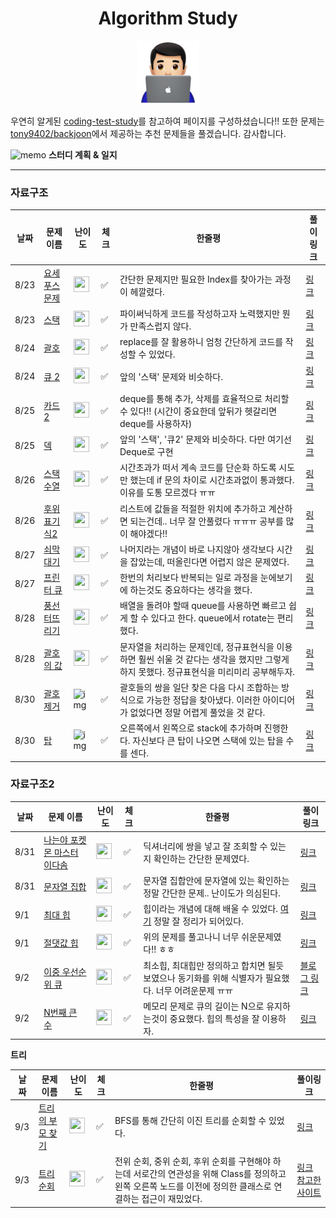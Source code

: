 

<div align="center">
    <h1>
        Algorithm Study
    </h1>
    <img src='logo.png'/ width='20%'>
</div>



우연히 알게된 [coding-test-study](https://github.com/boostcamp-ai-tech-4/coding-test-study)를 참고하여 페이지를 구성하셨습니다!! 또한 문제는 [tony9402/backjoon](https://github.com/tony9402/baekjoon)에서 제공하는 추천 문제들을 풀겠습니다. 감사합니다.



 ![memo](https://github.githubassets.com/images/icons/emoji/unicode/1f4dd.png) **스터디 계획 & 일지**

---

### **자료구조**

| 날짜 | 문제 이름                                             | 난이도                                                       | 체크 | 한줄평                                                       | 풀이링크                                   |
| ---- | ----------------------------------------------------- | ------------------------------------------------------------ | ---- | ------------------------------------------------------------ | ------------------------------------------ |
| 8/23 | [요세푸스 문제](https://www.acmicpc.net/problem/1158) | <img height="25px" width="25px" src="https://static.solved.ac/tier_small/6.svg"/> | ✅    | 간단한 문제지만 필요한 Index를 찾아가는 과정이 헤깔렸다.     | [링크](DataStructure/1158_요세푸스문제.py) |
| 8/23 | [스택](https://www.acmicpc.net/problem/10828)         | <img height="25px" width="25px" src="https://static.solved.ac/tier_small/7.svg"/> | ✅    | 파이써닉하게 코드를 작성하고자 노력했지만 뭔가 만족스럽지 않다. | [링크](DataStructure/10828_스택.py)        |
| 8/24 | [괄호](https://www.acmicpc.net/problem/9012)          | <img height="25px" width="25px" src="https://static.solved.ac/tier_small/7.svg"/> | ✅    | replace를 잘 활용하니 엄청 간단하게 코드를 작성할 수 있었다. | [링크](DataStructure/9012_괄호.py)         |
| 8/24 | [큐 2](https://www.acmicpc.net/problem/18258)         | <img height="25px" width="25px" src="https://static.solved.ac/tier_small/7.svg"/> | ✅    | 앞의 '스택' 문제와 비슷하다.                                 | [링크](DataStructure/18258_큐2.py)         |
| 8/25 | [카드 2](https://www.acmicpc.net/problem/2164)        | <img height="25px" width="25px" src="https://static.solved.ac/tier_small/7.svg"/> | ✅    | deque를 통해 추가, 삭제를 효율적으로 처리할 수 있다!! (시간이 중요한데 앞뒤가 헷갈리면 deque를 사용하자) | [링크](DataStructure/2164_카드2.py)        |
| 8/25 | [덱](https://www.acmicpc.net/problem/10866)           | <img height="25px" width="25px" src="https://static.solved.ac/tier_small/7.svg"/> | ✅    | 앞의 '스택', '큐2' 문제와 비슷하다. 다만 여기선 Deque로 구현 | [링크](DataStructure/10866_덱.py)          |
| 8/26 | [스택 수열](https://www.acmicpc.net/problem/1874)     | <img height="25px" width="25px" src="https://static.solved.ac/tier_small/8.svg"/> | ✅    | 시간초과가 떠서 계속 코드를 단순화 하도록 시도만 했는데 if 문의 차이로 시간초과없이 통과했다. 이유를 도통 모르겠다 ㅠㅠ | [링크](DataStructure/1874_스택수열.py)     |
| 8/26 | [후위 표기식2](https://www.acmicpc.net/problem/1935)  | <img height="25px" width="25px" src="https://static.solved.ac/tier_small/8.svg"/> | ✅    | 리스트에 값들을 적절한 위치에 추가하고 계산하면 되는건데.. 너무 잘 안풀렸다 ㅠㅠㅠ 공부를 많이 해야겠다!! | [링크](DataStructure/1935_후위표기식2.py)  |
| 8/27 | [쇠막대기](https://www.acmicpc.net/problem/10799)     | <img height="25px" width="25px" src="https://static.solved.ac/tier_small/8.svg"/> | ✅    | 나머지라는 개념이 바로 나지않아 생각보다 시간을 잡았는데, 떠올린다면 어렵지 않은 문제였다. | [링크](DataStructure/10799_쇠막대기.py)    |
| 8/27 | [프린터 큐](https://www.acmicpc.net/problem/1966)     | <img height="25px" width="25px" src="https://static.solved.ac/tier_small/8.svg"/> | ✅    | 한번의 처리보다 반복되는 일로 과정을 눈에보기에 하는것도 중요하다는 생각을 했다. | [링크](DataStructure/1966_프린터큐.py)     |
| 8/28 | [풍선 터뜨리기](https://www.acmicpc.net/problem/2346) | <img height="25px" width="25px" src="https://static.solved.ac/tier_small/8.svg"/> | ✅    | 배열을 돌려야 할때 queue를 사용하면 빠르고 쉽게 할 수 있다고 한다. queue에서 rotate는 편리했다. | [링크](DataStructure/2346_풍선터뜨리기.py) |
| 8/28 | [괄호의 값](https://www.acmicpc.net/problem/2504)     | <img height="25px" width="25px" src="https://static.solved.ac/tier_small/9.svg"/> | ✅    | 문자열을 처리하는 문제인데, 정규표현식을 이용하면 훨씬 쉬울 것 같다는 생각을 했지만 그렇게 하지 못했다. 정규표현식을 미리미리 공부해두자. | [링크](DataStructure/2504_괄호의값.py)     |
| 8/30 | [괄호 제거](https://www.acmicpc.net/problem/2800)     | ![img](https://d2gd6pc034wcta.cloudfront.net/tier/11.svg)    | ✅    | 괄호들의 쌍을 일단 찾은 다음 다시 조합하는 방식으로 가능한 정답을 찾아냈다. 이러한 아이디어가 없었다면 정말 어렵게 풀었을 것 같다. | [링크](DataStructure/2800_괄호제거.py)     |
| 8/30 | [탑](https://www.acmicpc.net/problem/2493)            | ![img](https://d2gd6pc034wcta.cloudfront.net/tier/11.svg)    | ✅    | 오른쪽에서 왼쪽으로 stack에 추가하며 진행한다. 자신보다 큰 탑이 나오면 스택에 있는 탑을 수를 센다. | [링크](DataStructure/2493_탑.py)           |

### **자료구조2**

| 날짜 | 문제 이름                                                    | 난이도                                                       | 체크 | 한줄평                                                       | 풀이링크                                                     |
| ---- | ------------------------------------------------------------ | ------------------------------------------------------------ | ---- | ------------------------------------------------------------ | ------------------------------------------------------------ |
| 8/31 | [나는야 포켓몬 마스터 이다솜](https://www.acmicpc.net/problem/1620) | <img height="25px" width="25px" src="https://static.solved.ac/tier_small/7.svg"/> | ✅    | 딕셔너리에 쌍을 넣고 잘 조회할 수 있는지 확인하는 간단한 문제였다. | [링크](DataStructure2/1620_나는야포켓몬마스터이다솜.py)      |
| 8/31 | [문자열 집합](https://www.acmicpc.net/problem/14425)         | <img height="25px" width="25px" src="https://static.solved.ac/tier_small/8.svg"/> | ✅    | 문자열 집합안에 문자열에 있는 확인하는 정말 간단한 문제.. 난이도가 의심된다. | [링크](DataStructure2/14425_문자열집합.py)                   |
| 9/1  | [최대 힙](https://www.acmicpc.net/problem/11279)             | <img height="25px" width="25px" src="https://static.solved.ac/tier_small/9.svg"/> | ✅    | 힙이라는 개념에 대해 배울 수 있었다.  [여기](https://www.daleseo.com/python-heapq/) 정말 잘 정리가 되어있다. | [링크](DataStructure2/11279_최대힙.py)                       |
| 9/1  | [절댓값 힙](https://www.acmicpc.net/problem/11286)           | <img height="25px" width="25px" src="https://static.solved.ac/tier_small/10.svg"/> | ✅    | 위의 문제를 풀고나니 너무 쉬운문제였다!! ㅎㅎ                | [링크](DataStructure2/11286_절대값힙.py)                     |
| 9/2  | [이중 우선순위 큐](https://www.acmicpc.net/problem/7662)     | <img height="25px" width="25px" src="https://static.solved.ac/tier_small/11.svg"/> | ✅    | 최소힙, 최대힙만 정의하고 합치면 될듯 보였으나 동기화를 위해 식별자가 필요했다. 너무 어려운문제 ㅠㅠ | [블로그 링크](https://neomindstd.github.io/%EB%AC%B8%EC%A0%9C%ED%92%80%EC%9D%B4/boj7662/) |
| 9/2  | [N번째 큰 수](https://www.acmicpc.net/problem/2075)          | <img height="25px" width="25px" src="https://static.solved.ac/tier_small/11.svg"/> | ✅    | 메모리 문제로 큐의 길이는 N으로 유지하는것이 중요했다. 힙의 특성을 잘 이용하자. | [링크](DataStructure2/2075_N번째큰수.py)                     |



**트리**

| 날짜 | 문제 이름                                                 | 난이도                                                       | 체크 | 한줄평                                                       | 풀이링크                                                     |
| ---- | --------------------------------------------------------- | ------------------------------------------------------------ | ---- | ------------------------------------------------------------ | ------------------------------------------------------------ |
| 9/3  | [트리의 부모 찾기](https://www.acmicpc.net/problem/11725) | <img height="25px" width="25px" src="https://static.solved.ac/tier_small/9.svg"/> | ✅    | BFS를 통해 간단히 이진 트리를 순회할 수 있었다.              | [링크](Tree/11725_트리의부모찾기.py)                         |
| 9/3  | [트리 순회](https://www.acmicpc.net/problem/1991)         | <img height="25px" width="25px" src="https://static.solved.ac/tier_small/10.svg"/> | ✅    | 전위 순회, 중위 순회, 후위 순회를 구현해야 하는데 서로간의 연관성을 위해 Class를 정의하고 왼쪽 오른쪽 노드를 이전에 정의한 클래스로 연결하는 접근이 재밌었다. | [링크](Tree/1991_트리순회.py) [참고한 사이트](https://lgphone.tistory.com/93) |


